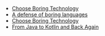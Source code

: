 * [Choose Boring Technology](https://boringtechnology.club/)
* [A defense of boring languages](https://danluu.com/boring-languages/)
* [Choose Boring Technology](https://mcfunley.com/choose-boring-technology)
* [From Java to Kotlin and Back Again](https://blog.allegro.tech/2018/05/From-Java-to-Kotlin-and-Back-Again.html)
